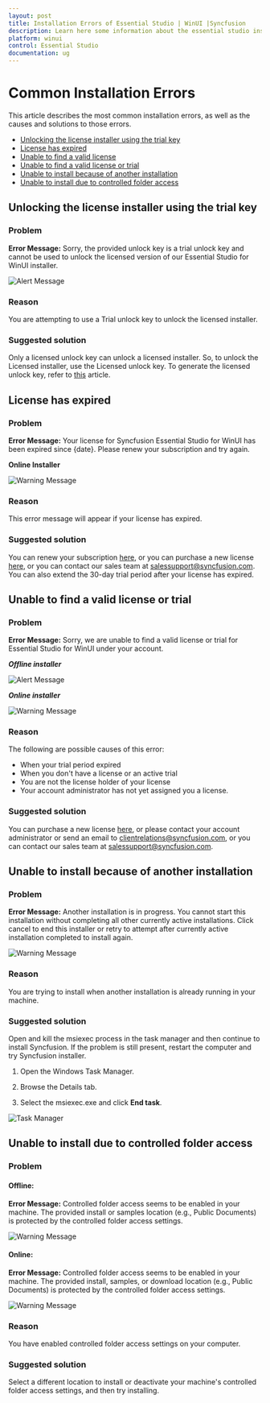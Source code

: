 ```yaml
---
layout: post
title: Installation Errors of Essential Studio | WinUI |Syncfusion
description: Learn here some information about the essential studio installation errors and steps for resolving it.
platform: winui
control: Essential Studio
documentation: ug
---
```


# Common Installation Errors

This article describes the most common installation errors, as well as the causes and solutions to those errors.

* [Unlocking the license installer using the trial key](https://help.syncfusion.com/winui/installation-and-upgrade/installation-errors#unlocking-the-license-installer-using-the-trial-key)
* [License has expired](https://help.syncfusion.com/winui/installation-and-upgrade/installation-errors#license-has-expired)
* [Unable to find a valid license](https://help.syncfusion.com/winui/installation-and-upgrade/installation-errors#unable-to-find-a-valid-license)
* [Unable to find a valid license or trial](https://help.syncfusion.com/winui/installation-and-upgrade/installation-errors#unable-to-find-a-valid-license-or-trial)
* [Unable to install because of another installation](https://help.syncfusion.com/winui/installation-and-upgrade/installation-errors#unable-to-install-because-of-another-installation)
* [Unable to install due to controlled folder access](http://help.syncfusion.com/winui/installation-and-upgrade/installation-errors#unable-to-install-due-to-controlled-folder-access)

## Unlocking the license installer using the trial key

### Problem

**Error Message:** Sorry, the provided unlock key is a trial unlock key and cannot be used to unlock the licensed version of our Essential Studio for WinUI installer.

![Alert Message](Errors/Installation_Errors_img1.png)

### Reason

You are attempting to use a Trial unlock key to unlock the licensed installer.

### Suggested solution

Only a licensed unlock key can unlock a licensed installer. So, to unlock the Licensed installer, use the Licensed unlock key. To generate the licensed unlock key, refer to [this](http://syncfusion.com/kb/2326) article.


## License has expired

### Problem

**Error Message:** Your license for Syncfusion Essential Studio for WinUI has been expired since {date}. Please renew your subscription and try again.

**Online Installer**

![Warning Message](Errors/Installation_Errors_img2.png)

### Reason

This error message will appear if your license has expired.

### Suggested solution

You can renew your subscription [here](https://www.syncfusion.com/account/my-renewals), or you can purchase a new license [here](https://www.syncfusion.com/sales/products), or you can contact our sales team at <salessupport@syncfusion.com>. You can also extend the 30-day trial period after your license has expired.

## Unable to find a valid license or trial

### Problem

**Error Message:** Sorry, we are unable to find a valid license or trial for Essential Studio for WinUI under your account.

<em>**Offline installer**</em>

![Alert Message](Errors/Installation_Errors_img3.png)

<em>**Online installer**</em>

![Warning Message](Errors/Installation_Errors_img6.png)

### Reason

The following are possible causes of this error:

* When your trial period expired
* When you don't have a license or an active trial
* You are not the license holder of your license 
* Your account administrator has not yet assigned you a license.

### Suggested solution

You can purchase a new license [here](https://www.syncfusion.com/sales/products), or please contact your account administrator or send an email to <clientrelations@syncfusion.com>, or you can contact our sales team at <salessupport@syncfusion.com>.

## Unable to install because of another installation

### Problem

**Error Message:** Another installation is in progress. You cannot start this installation without completing all other currently active installations. Click cancel to end this installer or retry to attempt after currently active installation completed to install again.

![Warning Message](Errors/Installation_Errors_img4.png)

### Reason

You are trying to install when another installation is already running in your machine.

### Suggested solution

Open and kill the msiexec process in the task manager and then continue to install Syncfusion. If the problem is still present, restart the computer and try Syncfusion installer. 

1. Open the Windows Task Manager.

2. Browse the Details tab.

3. Select the msiexec.exe and click **End task**.

![Task Manager](Errors/Installation_Errors_img5.png)

## Unable to install due to controlled folder access

### Problem

#### Offline:

**Error Message:** Controlled folder access seems to be enabled in your machine. The provided install or samples location (e.g., Public Documents) is protected by the controlled folder access settings.

![Warning Message](Errors/Installation_Errors_img7.png)

#### Online:

**Error Message:** Controlled folder access seems to be enabled in your machine. The provided install, samples, or download location (e.g., Public Documents) is protected by the controlled folder access settings.

![Warning Message](Errors/Installation_Errors_img8.png)

### Reason

You have enabled controlled folder access settings on your computer.

### Suggested solution

Select a different location to install or deactivate your machine's controlled folder access settings, and then try installing.

